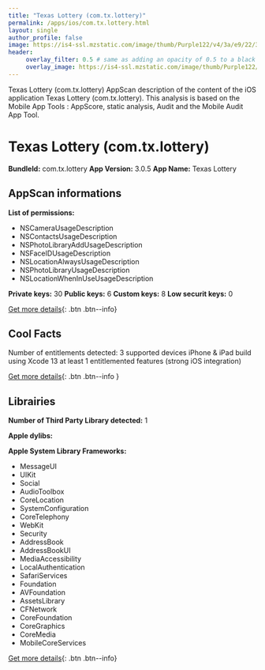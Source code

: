 ```yaml
---
title: "Texas Lottery (com.tx.lottery)"
permalink: /apps/ios/com.tx.lottery.html
layout: single
author_profile: false
image: https://is4-ssl.mzstatic.com/image/thumb/Purple122/v4/3a/e9/22/3ae922e9-2274-f7f4-8457-0ca130fad742/AppIcon-0-0-1x_U007emarketing-0-0-0-10-0-0-sRGB-0-0-0-GLES2_U002c0-512MB-85-220-0-0.png/512x512bb.jpg
header: 
     overlay_filter: 0.5 # same as adding an opacity of 0.5 to a black background
     overlay_image: https://is4-ssl.mzstatic.com/image/thumb/Purple122/v4/3a/e9/22/3ae922e9-2274-f7f4-8457-0ca130fad742/AppIcon-0-0-1x_U007emarketing-0-0-0-10-0-0-sRGB-0-0-0-GLES2_U002c0-512MB-85-220-0-0.png/512x512bb.jpg
---
```

Texas Lottery (com.tx.lottery) AppScan description of the content of the iOS application Texas Lottery (com.tx.lottery). This analysis is based on the Mobile App Tools : AppScore, static analysis, Audit and the Mobile Audit App Tool.

# Texas Lottery (com.tx.lottery)

**BundleId:** com.tx.lottery
**App Version:** 3.0.5
**App Name:** Texas Lottery


## AppScan informations 

**List of permissions:** 
- NSCameraUsageDescription
- NSContactsUsageDescription
- NSPhotoLibraryAddUsageDescription
- NSFaceIDUsageDescription
- NSLocationAlwaysUsageDescription
- NSPhotoLibraryUsageDescription
- NSLocationWhenInUseUsageDescription
  
  
**Private keys:** 30
**Public keys:** 6
**Custom keys:** 8
**Low securit keys:** 0
  
[Get more details](/pricing.html){: .btn .btn--info}

## Cool Facts

Number of entitlements detected: 3
supported devices iPhone & iPad
build using Xcode 13
at least 1 entitlemented features (strong iOS integration)
  
[Get more details](/pricing.html){: .btn .btn--info }

## Librairies 
**Number of Third Party Library detected:** 1


**Apple dylibs:**


**Apple System Library Frameworks:**
- MessageUI
- UIKit
- Social
- AudioToolbox
- CoreLocation
- SystemConfiguration
- CoreTelephony
- WebKit
- Security
- AddressBook
- AddressBookUI
- MediaAccessibility
- LocalAuthentication
- SafariServices
- Foundation
- AVFoundation
- AssetsLibrary
- CFNetwork
- CoreFoundation
- CoreGraphics
- CoreMedia
- MobileCoreServices


  
[Get more details](/pricing.html){: .btn .btn--info}

